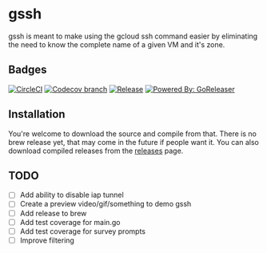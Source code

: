 # gssh

gssh is meant to make using the gcloud ssh command easier by eliminating the need to
know the complete name of a given VM and it's zone.

## Badges

[![CircleCI](https://img.shields.io/circleci/project/github/regner/gssh.svg?style=for-the-badge)](https://circleci.com/gh/regner/gssh)
[![Codecov branch](https://img.shields.io/codecov/c/github/regner/gssh/master.svg?style=for-the-badge)](https://codecov.io/gh/regner/gssh)
[![Release](https://img.shields.io/github/release/regner/gssh.svg?style=for-the-badge)](https://github.com/regner/gssh/releases/latest)
[![Powered By: GoReleaser](https://img.shields.io/badge/powered%20by-goreleaser-green.svg?style=for-the-badge)](https://github.com/goreleaser)

## Installation

You're welcome to download the source and compile from that. There is no brew release
yet, that may come in the future if people want it. You can also download compiled
releases from the [releases](https://github.com/regner/gssh/releases/latest) page.

## TODO

* [ ] Add ability to disable iap tunnel
* [ ] Create a preview video/gif/something to demo gssh
* [ ] Add release to brew
* [ ] Add test coverage for main.go
* [ ] Add test coverage for survey prompts
* [ ] Improve filtering
